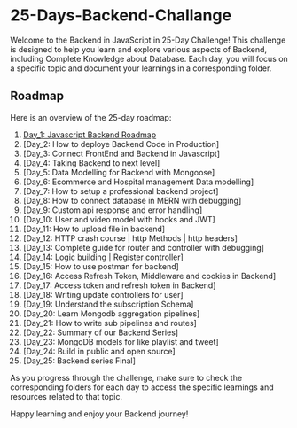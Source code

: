 # 25-Days-Backend-Challange
Welcome to the Backend in JavaScript in 25-Day Challenge! This challenge is designed to help you learn and explore various aspects of Backend, including Complete Knowledge about Database. Each day, you will focus on a specific topic and document your learnings in a corresponding folder.

## Roadmap
Here is an overview of the 25-day roadmap:
1. [Day_1: Javascript Backend Roadmap](https://github.com/akhileshpandey2511/25-Days-Backend-Challange/tree/main/Day_1)
2. [Day_2: How to deploye Backend Code in Production]
3. [Day_3: Connect FrontEnd and Backend in Javascript]
4. [Day_4: Taking Backend to next level]
5. [Day_5: Data Modelling for Backend with Mongoose]
6. [Day_6: Ecommerce and Hospital management Data modelling]
7. [Day_7: How to setup a professional backend project]
8. [Day_8: How to connect database in MERN with debugging]
9. [Day_9: Custom api response and error handling]
10. [Day_10: User and video model with hooks and JWT]
11. [Day_11: How to upload file in backend]
12. [Day_12: HTTP crash course | http Methods | http headers]
13. [Day_13: Complete guide for router and controller with debugging]
14. [Day_14: Logic building | Register controller]
15. [Day_15: How to use postman for backend]
16. [Day_16: Access Refresh Token, Middleware and cookies in Backend]
17. [Day_17: Access token and refresh token in Backend]
18. [Day_18: Writing update controllers for user]
19. [Day_19: Understand the subscription Schema]
20. [Day_20: Learn Mongodb aggregation pipelines]
21. [Day_21: How to write sub pipelines and routes]
22. [Day_22: Summary of our Backend Series]
23. [Day_23: MongoDB models for like playlist and tweet]
24. [Day_24: Build in public and open source]
25. [Day_25: Backend series Final]

As you progress through the challenge, make sure to check the corresponding folders for each day to access the specific learnings and resources related to that topic.

Happy learning and enjoy your Backend journey!
